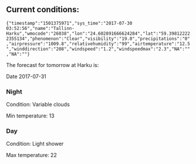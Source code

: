 ## Current conditions: 
 ``` {"timestamp":"1501375971","sys_time":"2017-07-30 03:52:56","name":"Tallinn-Harku","wmocode":"26038","lon":"24.602891666624284","lat":"59.398122222355134","phenomenon":"Clear","visibility":"19.0","precipitations":"0","airpressure":"1009.8","relativehumidity":"99","airtemperature":"12.5","winddirection":"208","windspeed":"1.2","windspeedmax":"2.3","NA":"","NA":""} ```

 The forecast for tomorrow at Harku is: 

Date 2017-07-31 

### Night 

Condition: Variable clouds 

Min temperature: 13 

### Day 

Condition: Light shower 

Max temperature: 22 

